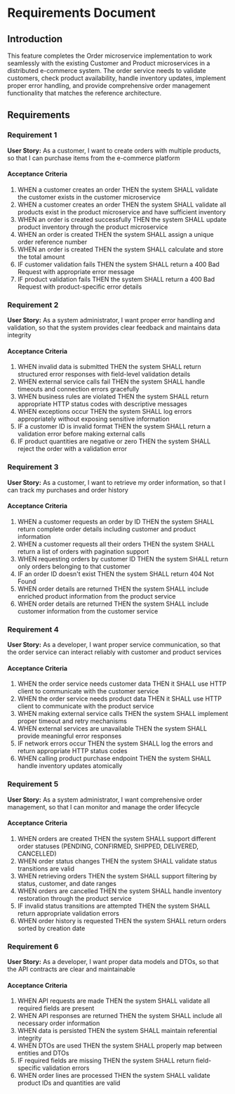 # Requirements Document

## Introduction

This feature completes the Order microservice implementation to work seamlessly with the existing Customer and Product microservices in a distributed e-commerce system. The order service needs to validate customers, check product availability, handle inventory updates, implement proper error handling, and provide comprehensive order management functionality that matches the reference architecture.

## Requirements

### Requirement 1

**User Story:** As a customer, I want to create orders with multiple products, so that I can purchase items from the e-commerce platform

#### Acceptance Criteria

1. WHEN a customer creates an order THEN the system SHALL validate the customer exists in the customer microservice
2. WHEN a customer creates an order THEN the system SHALL validate all products exist in the product microservice and have sufficient inventory
3. WHEN an order is created successfully THEN the system SHALL update product inventory through the product microservice
4. WHEN an order is created THEN the system SHALL assign a unique order reference number
5. WHEN an order is created THEN the system SHALL calculate and store the total amount
6. IF customer validation fails THEN the system SHALL return a 400 Bad Request with appropriate error message
7. IF product validation fails THEN the system SHALL return a 400 Bad Request with product-specific error details

### Requirement 2

**User Story:** As a system administrator, I want proper error handling and validation, so that the system provides clear feedback and maintains data integrity

#### Acceptance Criteria

1. WHEN invalid data is submitted THEN the system SHALL return structured error responses with field-level validation details
2. WHEN external service calls fail THEN the system SHALL handle timeouts and connection errors gracefully
3. WHEN business rules are violated THEN the system SHALL return appropriate HTTP status codes with descriptive messages
4. WHEN exceptions occur THEN the system SHALL log errors appropriately without exposing sensitive information
5. IF a customer ID is invalid format THEN the system SHALL return a validation error before making external calls
6. IF product quantities are negative or zero THEN the system SHALL reject the order with a validation error

### Requirement 3

**User Story:** As a customer, I want to retrieve my order information, so that I can track my purchases and order history

#### Acceptance Criteria

1. WHEN a customer requests an order by ID THEN the system SHALL return complete order details including customer and product information
2. WHEN a customer requests all their orders THEN the system SHALL return a list of orders with pagination support
3. WHEN requesting orders by customer ID THEN the system SHALL return only orders belonging to that customer
4. IF an order ID doesn't exist THEN the system SHALL return 404 Not Found
5. WHEN order details are returned THEN the system SHALL include enriched product information from the product service
6. WHEN order details are returned THEN the system SHALL include customer information from the customer service

### Requirement 4

**User Story:** As a developer, I want proper service communication, so that the order service can interact reliably with customer and product services

#### Acceptance Criteria

1. WHEN the order service needs customer data THEN it SHALL use HTTP client to communicate with the customer service
2. WHEN the order service needs product data THEN it SHALL use HTTP client to communicate with the product service
3. WHEN making external service calls THEN the system SHALL implement proper timeout and retry mechanisms
4. WHEN external services are unavailable THEN the system SHALL provide meaningful error responses
5. IF network errors occur THEN the system SHALL log the errors and return appropriate HTTP status codes
6. WHEN calling product purchase endpoint THEN the system SHALL handle inventory updates atomically

### Requirement 5

**User Story:** As a system administrator, I want comprehensive order management, so that I can monitor and manage the order lifecycle

#### Acceptance Criteria

1. WHEN orders are created THEN the system SHALL support different order statuses (PENDING, CONFIRMED, SHIPPED, DELIVERED, CANCELLED)
2. WHEN order status changes THEN the system SHALL validate status transitions are valid
3. WHEN retrieving orders THEN the system SHALL support filtering by status, customer, and date ranges
4. WHEN orders are cancelled THEN the system SHALL handle inventory restoration through the product service
5. IF invalid status transitions are attempted THEN the system SHALL return appropriate validation errors
6. WHEN order history is requested THEN the system SHALL return orders sorted by creation date

### Requirement 6

**User Story:** As a developer, I want proper data models and DTOs, so that the API contracts are clear and maintainable

#### Acceptance Criteria

1. WHEN API requests are made THEN the system SHALL validate all required fields are present
2. WHEN API responses are returned THEN the system SHALL include all necessary order information
3. WHEN data is persisted THEN the system SHALL maintain referential integrity
4. WHEN DTOs are used THEN the system SHALL properly map between entities and DTOs
5. IF required fields are missing THEN the system SHALL return field-specific validation errors
6. WHEN order lines are processed THEN the system SHALL validate product IDs and quantities are valid